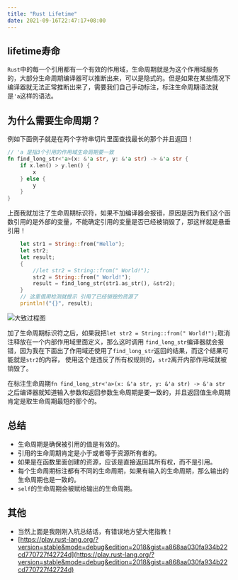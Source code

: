 ```yaml
---
title: "Rust Lifetime"
date: 2021-09-16T22:47:17+08:00
---
```


## lifetime寿命
`Rust`中的每一个引用都有一个有效的作用域，生命周期就是为这个作用域服务的，大部分生命周期编译器可以推断出来，可以是隐式的。但是如果在某些情况下编译器就无法正常推断出来了，需要我们自己手动标注，标注生命周期语法就是`'a`这样的语法。

## 为什么需要生命周期？

例如下面例子就是在两个字符串切片里面查找最长的那个并且返回！

```rust linenums='1'
// 'a 是指3个引用的作用域生命周期要一致
fn find_long_str<'a>(x: &'a str, y: &'a str) -> &'a str {
    if x.len() > y.len() {
        x
    } else {
        y
    }
}
```
上面我就加注了生命周期标识符，如果不加编译器会报错，原因是因为我们这个函数引用的是外部的变量，不能确定引用的变量是否已经被销毁了，那这样就是悬垂引用！

```rust linenums='1'
    let str1 = String::from("Hello");
    let str2;
    let result;
    {
        //let str2 = String::from(" World!");
        str2 = String::from(" World!");
        result = find_long_str(str1.as_str(), &str2);
    }
    // 这里借用检测就提示 引用了已经销毁的资源了
    println!("{}", result);
```

![大致过程图](https://tva1.sinaimg.cn/large/008i3skNgy1gt68o41m7aj30po0g0q3r.jpg)

加了生命周期标识符之后，如果我把`let str2 = String::from(" World!");`取消注释放在一个内部作用域里面定义，那么这时调用
`find_long_str`编译器就会报错，因为我在下面出了作用域还使用了`find_long_str`返回的结果，而这个结果可能就是`str2`的内容，
使用这个是违反了所有权规则的，`str2`离开内部作用域就被销毁了。

在标注生命周期`fn find_long_str<'a>(x: &'a str, y: &'a str) -> &'a str`之后编译器就知道输入参数和返回参数生命周期是要一致的，并且返回值生命周期肯定是取生命周期最短的那个的。

## 总结
- 生命周期是确保被引用的值是有效的。
- 引用的生命周期肯定是小于或者等于资源所有者的。
- 如果是在函数里面创建的资源，应该是直接返回其所有权，而不是引用。
- 每个生命周期标注都有不同的生命周期，如果有输入的生命周期，那么输出的生命周期也是一致的。
- `self`的生命周期会被赋给输出的生命周期。

## 其他
- 当然上面是我刚刚入坑总结话，有错误地方望大佬指教！
- [https://play.rust-lang.org/?version=stable&mode=debug&edition=2018&gist=a868aa030fa934b22cd770727f42724d](https://play.rust-lang.org/?version=stable&mode=debug&edition=2018&gist=a868aa030fa934b22cd770727f42724d)